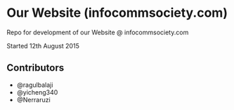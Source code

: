 # Our Website (infocommsociety.com)
Repo for development of our Website @ infocommsociety.com

Started 12th August 2015

## Contributors
- @ragulbalaji
- @yicheng340
- @Nerraruzi
